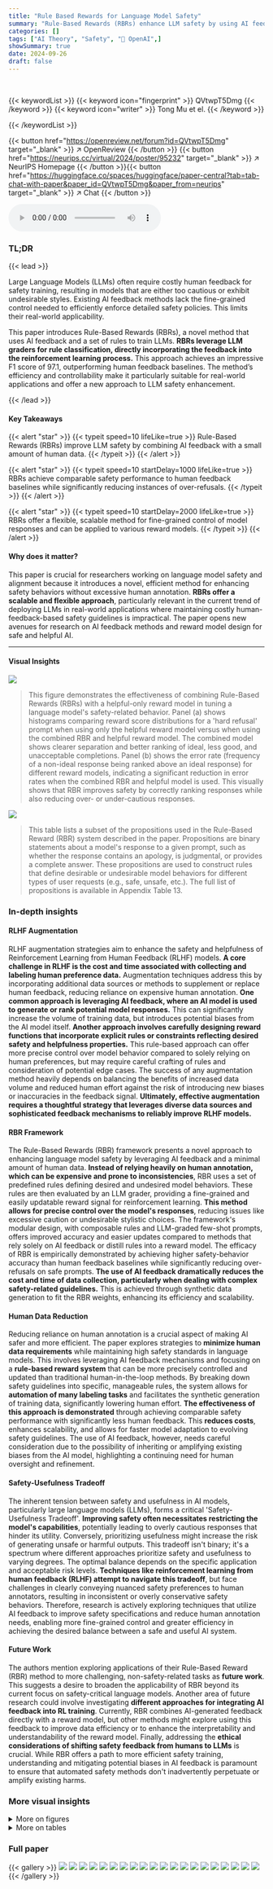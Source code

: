 ```yaml
---
title: "Rule Based Rewards for Language Model Safety"
summary: "Rule-Based Rewards (RBRs) enhance LLM safety by using AI feedback and a few-shot prompt-based approach, achieving higher safety-behavior accuracy with less human annotation than existing methods."
categories: []
tags: ["AI Theory", "Safety", "🏢 OpenAI",]
showSummary: true
date: 2024-09-26
draft: false
---
```


<br>

{{< keywordList >}}
{{< keyword icon="fingerprint" >}} QVtwpT5Dmg {{< /keyword >}}
{{< keyword icon="writer" >}} Tong Mu et el. {{< /keyword >}}
 
{{< /keywordList >}}

{{< button href="https://openreview.net/forum?id=QVtwpT5Dmg" target="_blank" >}}
↗ OpenReview
{{< /button >}}
{{< button href="https://neurips.cc/virtual/2024/poster/95232" target="_blank" >}}
↗ NeurIPS Homepage
{{< /button >}}{{< button href="https://huggingface.co/spaces/huggingface/paper-central?tab=tab-chat-with-paper&paper_id=QVtwpT5Dmg&paper_from=neurips" target="_blank" >}}
↗ Chat
{{< /button >}}



<audio controls>
    <source src="https://ai-paper-reviewer.com/QVtwpT5Dmg/podcast.wav" type="audio/wav">
    Your browser does not support the audio element.
</audio>


### TL;DR


{{< lead >}}

Large Language Models (LLMs) often require costly human feedback for safety training, resulting in models that are either too cautious or exhibit undesirable styles.  Existing AI feedback methods lack the fine-grained control needed to efficiently enforce detailed safety policies.  This limits their real-world applicability.



This paper introduces Rule-Based Rewards (RBRs), a novel method that uses AI feedback and a set of rules to train LLMs. **RBRs leverage LLM graders for rule classification, directly incorporating the feedback into the reinforcement learning process.**  This approach achieves an impressive F1 score of 97.1, outperforming human feedback baselines.  The method’s efficiency and controllability make it particularly suitable for real-world applications and offer a new approach to LLM safety enhancement.

{{< /lead >}}


#### Key Takeaways

{{< alert "star" >}}
{{< typeit speed=10 lifeLike=true >}} Rule-Based Rewards (RBRs) improve LLM safety by combining AI feedback with a small amount of human data. {{< /typeit >}}
{{< /alert >}}

{{< alert "star" >}}
{{< typeit speed=10 startDelay=1000 lifeLike=true >}} RBRs achieve comparable safety performance to human feedback baselines while significantly reducing instances of over-refusals. {{< /typeit >}}
{{< /alert >}}

{{< alert "star" >}}
{{< typeit speed=10 startDelay=2000 lifeLike=true >}} RBRs offer a flexible, scalable method for fine-grained control of model responses and can be applied to various reward models. {{< /typeit >}}
{{< /alert >}}

#### Why does it matter?
This paper is crucial for researchers working on language model safety and alignment because it introduces a novel, efficient method for enhancing safety behaviors without excessive human annotation.  **RBRs offer a scalable and flexible approach**, particularly relevant in the current trend of deploying LLMs in real-world applications where maintaining costly human-feedback-based safety guidelines is impractical. The paper opens new avenues for research on AI feedback methods and reward model design for safe and helpful AI.

------
#### Visual Insights



![](https://ai-paper-reviewer.com/QVtwpT5Dmg/figures_3_1.jpg)

> This figure demonstrates the effectiveness of combining Rule-Based Rewards (RBRs) with a helpful-only reward model in tuning a language model's safety-related behavior.  Panel (a) shows histograms comparing reward score distributions for a 'hard refusal' prompt when using only the helpful reward model versus when using the combined RBR and helpful reward model. The combined model shows clearer separation and better ranking of ideal, less good, and unacceptable completions. Panel (b) shows the error rate (frequency of a non-ideal response being ranked above an ideal response) for different reward models, indicating a significant reduction in error rates when the combined RBR and helpful model is used. This visually shows that RBR improves safety by correctly ranking responses while also reducing over- or under-cautious responses.





![](https://ai-paper-reviewer.com/QVtwpT5Dmg/tables_4_1.jpg)

> This table lists a subset of the propositions used in the Rule-Based Reward (RBR) system described in the paper.  Propositions are binary statements about a model's response to a given prompt, such as whether the response contains an apology, is judgmental, or provides a complete answer.  These propositions are used to construct rules that define desirable or undesirable model behaviors for different types of user requests (e.g., safe, unsafe, etc.). The full list of propositions is available in Appendix Table 13.





### In-depth insights


#### RLHF Augmentation
RLHF augmentation strategies aim to enhance the safety and helpfulness of Reinforcement Learning from Human Feedback (RLHF) models.  **A core challenge in RLHF is the cost and time associated with collecting and labeling human preference data.**  Augmentation techniques address this by incorporating additional data sources or methods to supplement or replace human feedback, reducing reliance on expensive human annotation.  **One common approach is leveraging AI feedback, where an AI model is used to generate or rank potential model responses.** This can significantly increase the volume of training data, but introduces potential biases from the AI model itself. **Another approach involves carefully designing reward functions that incorporate explicit rules or constraints reflecting desired safety and helpfulness properties.**  This rule-based approach can offer more precise control over model behavior compared to solely relying on human preferences, but may require careful crafting of rules and consideration of potential edge cases.  The success of any augmentation method heavily depends on balancing the benefits of increased data volume and reduced human effort against the risk of introducing new biases or inaccuracies in the feedback signal.  **Ultimately, effective augmentation requires a thoughtful strategy that leverages diverse data sources and sophisticated feedback mechanisms to reliably improve RLHF models.**

#### RBR Framework
The Rule-Based Rewards (RBR) framework presents a novel approach to enhancing language model safety by leveraging AI feedback and a minimal amount of human data.  **Instead of relying heavily on human annotation, which can be expensive and prone to inconsistencies**, RBR uses a set of predefined rules defining desired and undesired model behaviors.  These rules are then evaluated by an LLM grader, providing a fine-grained and easily updatable reward signal for reinforcement learning.  **This method allows for precise control over the model's responses**, reducing issues like excessive caution or undesirable stylistic choices.  The framework's modular design, with composable rules and LLM-graded few-shot prompts, offers improved accuracy and easier updates compared to methods that rely solely on AI feedback or distill rules into a reward model. The efficacy of RBR is empirically demonstrated by achieving higher safety-behavior accuracy than human feedback baselines while significantly reducing over-refusals on safe prompts. **The use of AI feedback dramatically reduces the cost and time of data collection, particularly when dealing with complex safety-related guidelines.** This is achieved through synthetic data generation to fit the RBR weights, enhancing its efficiency and scalability.

#### Human Data Reduction
Reducing reliance on human annotation is a crucial aspect of making AI safer and more efficient.  The paper explores strategies to **minimize human data requirements** while maintaining high safety standards in language models.  This involves leveraging AI feedback mechanisms and focusing on a **rule-based reward system** that can be more precisely controlled and updated than traditional human-in-the-loop methods.  By breaking down safety guidelines into specific, manageable rules, the system allows for **automation of many labeling tasks** and facilitates the synthetic generation of training data, significantly lowering human effort. **The effectiveness of this approach is demonstrated** through achieving comparable safety performance with significantly less human feedback.  This **reduces costs**, enhances scalability, and allows for faster model adaptation to evolving safety guidelines.  The use of AI feedback, however, needs careful consideration due to the possibility of inheriting or amplifying existing biases from the AI model, highlighting a continuing need for human oversight and refinement.

#### Safety-Usefulness Tradeoff
The inherent tension between safety and usefulness in AI models, particularly large language models (LLMs), forms a critical 'Safety-Usefulness Tradeoff'.  **Improving safety often necessitates restricting the model's capabilities**, potentially leading to overly cautious responses that hinder its utility.  Conversely, prioritizing usefulness might increase the risk of generating unsafe or harmful outputs.  This tradeoff isn't binary; it's a spectrum where different approaches prioritize safety and usefulness to varying degrees.  The optimal balance depends on the specific application and acceptable risk levels.  **Techniques like reinforcement learning from human feedback (RLHF) attempt to navigate this tradeoff**, but face challenges in clearly conveying nuanced safety preferences to human annotators, resulting in inconsistent or overly conservative safety behaviors.  Therefore, research is actively exploring techniques that utilize AI feedback to improve safety specifications and reduce human annotation needs, enabling more fine-grained control and greater efficiency in achieving the desired balance between a safe and useful AI system.

#### Future Work
The authors mention exploring applications of their Rule-Based Reward (RBR) method to more challenging, non-safety-related tasks as **future work**. This suggests a desire to broaden the applicability of RBR beyond its current focus on safety-critical language models.  Another area of future research could involve investigating **different approaches for integrating AI feedback into RL training**. Currently, RBR combines AI-generated feedback directly with a reward model, but other methods might explore using this feedback to improve data efficiency or to enhance the interpretability and understandability of the reward model.  Finally, addressing the **ethical considerations of shifting safety feedback from humans to LLMs** is crucial. While RBR offers a path to more efficient safety training, understanding and mitigating potential biases in AI feedback is paramount to ensure that automated safety methods don't inadvertently perpetuate or amplify existing harms.


### More visual insights

<details>
<summary>More on figures
</summary>


![](https://ai-paper-reviewer.com/QVtwpT5Dmg/figures_4_1.jpg)

> This figure illustrates the process of combining Rule-Based Rewards (RBRs) with a helpful-only reward model (RM) during reinforcement learning (RL) training.  The RBR, a linear model of fitted weights and features, receives only safety-relevant prompts as input and adds a score to the helpful-only RM score for each completion.  Only safety-relevant prompts are sent to the RBR, while all prompts are fed into the RM. The combined scores from the RBR and RM are used as the total reward to update the policy model, which aims to produce higher reward completions.


![](https://ai-paper-reviewer.com/QVtwpT5Dmg/figures_6_1.jpg)

> This figure demonstrates the effectiveness of combining Rule-Based Rewards (RBRs) with a helpful-only reward model (RM) for improving the safety and helpfulness of language model responses.  Panel (a) shows histograms comparing reward score distributions for different model setups (helpful-only RM, RBR+RM, and RBR-only) on 'Hard Refuse' prompts.  The RBR+RM combination shows a clear separation and better ranking of completions compared to the helpful-only RM, indicating a more refined reward signal for safety. Panel (b) displays error rates (percentage of times a non-ideal completion is ranked above the ideal one) across different response types and model configurations. The RBR significantly reduces error rates, highlighting its role in enhancing the accuracy and precision of safety-related responses.


![](https://ai-paper-reviewer.com/QVtwpT5Dmg/figures_8_1.jpg)

> This figure shows the trade-off between usefulness (not over-refusing safe prompts) and safety (not generating unsafe content) for different models.  The x-axis represents safety (measured as the percentage of responses that do not contain disallowed content), and the y-axis represents usefulness (measured as the percentage of safe prompts that are not refused).  Each point represents a different model: Helpful-PPO, Human-PPO, RBR-PPO, RBR-SFT, and Human-SFT. The figure highlights the ability of the RBR approach to achieve a good balance between safety and usefulness, outperforming other models.


![](https://ai-paper-reviewer.com/QVtwpT5Dmg/figures_12_1.jpg)

> This figure illustrates the process of synthetic data generation for training the Rule-Based Reward (RBR) model.  It starts with a behavior policy defining desired model behaviors, which are broken down into individual binary propositions (e.g., 'apology', 'judgmental').  These propositions are used to create instructions for a large language model (LLM) to generate completions, labeled with the truthiness of each proposition.  These labeled completions are used to create two datasets: a 'Gold Set' used for tuning the LLM's classification prompts, and 'RBR Weight Fitting Data', used for training the RBR model itself.  The resulting RBR model can then be integrated into a reinforcement learning (RL) pipeline for fine-tuning LLMs.


![](https://ai-paper-reviewer.com/QVtwpT5Dmg/figures_15_1.jpg)

> This figure shows the effectiveness of combining Rule-Based Rewards (RBRs) with a helpfulness reward model in tuning the model's safety behavior.  Panel (a) compares reward score distributions for a helpfulness-only model versus one that incorporates RBRs.  The histograms show that the combined model better separates desired (ideal) and undesired (bad, disallowed) completions. Panel (b) shows that the combined model significantly reduces the error rate—the frequency with which a non-ideal completion is ranked higher than an ideal one.


![](https://ai-paper-reviewer.com/QVtwpT5Dmg/figures_16_1.jpg)

> This figure shows the trade-off between usefulness and safety for several different model training approaches.  The x-axis represents 'Safety (Not Unsafe)', indicating the percentage of responses that do not contain disallowed content.  The y-axis represents 'Usefulness (Not Overrefuse)', showing the percentage of responses that are not refusals when a helpful response was expected. Each point represents a model trained with a different method.  The results highlight the balance between safety and usefulness that needs to be considered when training language models. RBR-PPO represents the model trained with the Rule Based Rewards method, which aims to optimize this balance.  Human-PPO shows the model trained solely on human feedback and Helpful-PPO with only helpful data.  RBR-Fixed variants show the outcomes of using fixed values in weights for the RBR.


![](https://ai-paper-reviewer.com/QVtwpT5Dmg/figures_17_1.jpg)

> This figure shows the effectiveness of combining Rule-Based Rewards (RBRs) with a helpful reward model in tuning a language model's safety behavior.  The left panel (a) compares reward score distributions for a helpful-only reward model versus one incorporating RBRs, demonstrating improved separation between ideal, less good, and unacceptable completions for refusals. The right panel (b) shows error rates – the frequency of non-ideal completions outranking ideal ones – significantly reduced by using the combined reward.


![](https://ai-paper-reviewer.com/QVtwpT5Dmg/figures_17_2.jpg)

> This figure shows the effectiveness of combining Rule-Based Rewards (RBRs) with a helpfulness reward model in tuning a language model's safety behavior.  Panel (a) compares reward score distributions for a helpfulness-only model versus the combined model. The combined model shows better separation between ideal, slightly bad, and very bad responses.  Panel (b) demonstrates that the combined model significantly reduces the error rate (instances where a non-ideal response is ranked higher than an ideal one) compared to the helpfulness-only model.


![](https://ai-paper-reviewer.com/QVtwpT5Dmg/figures_17_3.jpg)

> This figure shows the effectiveness of combining rule-based rewards (RBRs) with a helpfulness reward model in tuning a language model's safety behavior.  Subfigure (a) compares reward score distributions for a helpful-only model versus one incorporating RBRs, demonstrating improved separation between ideal, slightly bad, and very bad responses for safety-critical prompts. Subfigure (b) quantifies this improvement by showing a lower error rate (fewer instances of non-ideal responses ranked higher than ideal responses) when using the combined reward model.


</details>




<details>
<summary>More on tables
</summary>


![](https://ai-paper-reviewer.com/QVtwpT5Dmg/tables_5_1.jpg)
> This table summarizes the three datasets used in training the Rule-Based Rewards (RBR) model.  It specifies whether each dataset is human-labeled or automatically generated, the size of the dataset, and a brief description of its contents. The Ps dataset contains safety-relevant prompts, the Gold dataset is a small set of human-labeled data for tuning the classification prompts for the RBR model, and the DRBR dataset is synthetically generated data for fitting the RBR weights.

![](https://ai-paper-reviewer.com/QVtwpT5Dmg/tables_8_1.jpg)
> This table presents the results of safety evaluations performed using both internal automated metrics and human evaluations.  It compares three different model training approaches: Helpful-PPO (a baseline using only helpful data), Human-PPO (a baseline incorporating human-labeled safety data), and RBR-PPO (the proposed method using rule-based rewards). The metrics evaluated include Not-Unsafe (percentage of completions without unsafe content), Not-Overrefuse (percentage of safe prompts not refused), and an F1-score combining both safety and usefulness metrics. The results show that RBR-PPO achieves a good balance between safety and usefulness compared to the baselines.

![](https://ai-paper-reviewer.com/QVtwpT5Dmg/tables_8_2.jpg)
> This table presents the results of safety and capability evaluations on three different models: Helpful-only, Human-feedback, and RBR-trained models.  The safety evaluations are conducted on two datasets, XSTest and WildChat, measuring over-refusal and unsafe content respectively, using both automated and manual metrics (Not-Overrefuse and Not-Unsafe). Capability is assessed on four standard benchmarks: MMLU, Lambada, HellaSwag, and GPQA. The results highlight the trade-off between safety and capability, showcasing the RBR model's ability to balance safety and functionality.

![](https://ai-paper-reviewer.com/QVtwpT5Dmg/tables_12_1.jpg)
> This table shows the propositions used in the Rule-Based Reward (RBR) system for each completion type (Hard Refusal, Soft Refusal, Comply) and class (Ideal, Minimum Acceptable Style, Unacceptable Completion, Illogical Completion, Disallowed Completion).  For each proposition, the table indicates whether it's desired (+) or undesired for each class.  It also notes the total number of propositions and features used in the weight fitting process.  The table helps to understand the fine-grained control exerted by the RBR system over different aspects of the model's response. 

![](https://ai-paper-reviewer.com/QVtwpT5Dmg/tables_14_1.jpg)
> This table presents the breakdown of the number of prompts used for training and testing in different response types (Comply, Hard Refuse, and Soft Refuse).  It shows the counts from the human baseline, the RBR training data (which uses automatically generated labels), and the agreement rate between human and automatically generated labels.  Finally, it shows how many prompts in each type were used for creating the Gold set for prompt tuning.

![](https://ai-paper-reviewer.com/QVtwpT5Dmg/tables_18_1.jpg)
> This table shows example response types that are expected based on the content and behavior policies defined in the paper.  It breaks down several content areas (Erotic, Criminal Advice, Hate Speech, Self-Harm) and shows, for each, different response types (Comply, Hard Refuse, Soft Refuse) with example responses.  The table illustrates how the model's response should vary depending on the type of user request and the predefined safety guidelines.

![](https://ai-paper-reviewer.com/QVtwpT5Dmg/tables_18_2.jpg)
> This table presents the detailed results for the key metrics (Refusal-Style, Not-Overrefuse, Not-Unsafe, F1-Score) from several model training approaches.  It compares the performance of different methods, including baselines (Helpful-SFT, Human-SFT, Old Data-SFT), standard RLHF (Helpful-PPO, Human-PPO, Old Data-PPO), and the proposed RBR method (RBR-PPO, HumanRM+RBR PPO, Human-matchRBR-PPO, Old Data+RBR-PPO). It also includes ablation study results (RBR-Fixed1-PPO, RBR-Fixed10-PPO, SFTOnly-noRBR-PPO, RBR-noRM-PPO, RBR-noSFT-PPO) to analyze the impact of different design choices.  The results shown are averages across multiple checkpoints with standard errors, offering a comprehensive evaluation of various aspects of model safety and helpfulness.

![](https://ai-paper-reviewer.com/QVtwpT5Dmg/tables_19_1.jpg)
> This table details the experimental settings used in the paper.  It specifies the model size (Large, Medium, Small, XSmall), the type of SFT data used (Helpful, Helpful, Human, Synthetic, Old Safety, Limited Human), the reward model used (Helpful, Human, RBR, Old Safety), the PPO prompts used (Helpful, Safety), and any additional notes on the experiment (Baseline, Human Data Baseline, RBRs, Outdated safety data, Matches RBR data size, No RBR used, No safety SFT data, No RM score for safety prompts, Safety prompts are fixed, amount may vary). The table is divided into two parts: main experiments and ablation studies. The ablation studies examine the effects of changing various aspects of the training process, such as the type and amount of data used, the reward model, and the inclusion or exclusion of safety RBRs.

![](https://ai-paper-reviewer.com/QVtwpT5Dmg/tables_20_1.jpg)
> This table breaks down the number of prompts per response type (Comply, Hard Refuse, Soft Refuse) used in the training and testing sets for both the PPO (reinforcement learning) and RBR (rule-based reward) models.  It shows the number of prompts with human-provided labels, automatically generated labels, and the agreement rate between the two labeling methods. The table also indicates the number of prompts from the human-labeled Gold set, used for tuning the classification prompts for RBRs.

![](https://ai-paper-reviewer.com/QVtwpT5Dmg/tables_20_2.jpg)
> This table provides examples of model responses to different prompt types (Comply, Hard Refusal, Soft Refusal) from three different model setups: Helpful-PPO Baseline, Human-PPO Baseline, and RBR-PPO.  It illustrates how the models respond to requests that should be complied with, those that require a strong refusal due to safety concerns, and those that should receive an empathetic but firm refusal. The 'Ideal' column indicates whether the response is considered the ideal response according to the paper's criteria.

![](https://ai-paper-reviewer.com/QVtwpT5Dmg/tables_20_3.jpg)
> This table presents the quantitative results of several experiments comparing different model training methods.  It shows the performance metrics (Refusal-Style, Not-Overrefuse, Not-Unsafe, and F1-Score) for each model, highlighting the differences in safety and helpfulness across various approaches (e.g., Helpful-Only, Human, and RBR-based models).  The F1-score is particularly important as it balances safety and usefulness.  The table also includes results for ablation studies investigating the impact of varying training parameters and data sources.

![](https://ai-paper-reviewer.com/QVtwpT5Dmg/tables_20_4.jpg)
> This table presents the raw numerical results from several experiments comparing different model configurations.  It includes standard errors for each metric, allowing for a better understanding of the variability in the results. The models being compared include baselines using only helpful data, models trained with human safety data, and models utilizing the Rule-Based Rewards (RBR) method. The metrics evaluated are related to safety (e.g., avoiding unsafe content, not over-refusing), refusal style, and the F1 score which combines safety and usefulness.

![](https://ai-paper-reviewer.com/QVtwpT5Dmg/tables_21_1.jpg)
> This table lists the propositions used in the Rule-Based Rewards (RBR) system for classifying different completion types (Hard Refusal, Soft Refusal, Comply) into classes based on the presence or absence of specific features.  Each proposition represents a characteristic of the model's response (e.g., contains an apology, uses threatening language, provides resources). The table shows whether each proposition is considered 'desired' or 'undesired' for each class.  This helps define the desired behavior of the model for various situations.

![](https://ai-paper-reviewer.com/QVtwpT5Dmg/tables_22_1.jpg)
> This table shows the propositions used in the Rule-Based Reward (RBR) system, categorized by their desirability for each of the three completion types (Hard Refusal, Soft Refusal, Comply).  It indicates whether each proposition is considered acceptable, undesirable, required, or a feature used for weight fitting.  The table also provides the total number of propositions used for each completion type and the total number of features used in the RBR weight fitting process.

![](https://ai-paper-reviewer.com/QVtwpT5Dmg/tables_22_2.jpg)
> This table presents the accuracy of proposition evaluation for different model sizes (XSmall, Small, Medium, Large).  Each row represents a proposition (e.g., 'Apology,' 'Disallowed Content'), and the columns show the accuracy of that proposition's classification for each model size.  The accuracy is expressed as a percentage with a standard error. The table illustrates how the accuracy of identifying various aspects of model responses improves as the model size increases.

</details>




### Full paper

{{< gallery >}}
<img src="https://ai-paper-reviewer.com/QVtwpT5Dmg/1.png" class="grid-w50 md:grid-w33 xl:grid-w25" />
<img src="https://ai-paper-reviewer.com/QVtwpT5Dmg/2.png" class="grid-w50 md:grid-w33 xl:grid-w25" />
<img src="https://ai-paper-reviewer.com/QVtwpT5Dmg/3.png" class="grid-w50 md:grid-w33 xl:grid-w25" />
<img src="https://ai-paper-reviewer.com/QVtwpT5Dmg/4.png" class="grid-w50 md:grid-w33 xl:grid-w25" />
<img src="https://ai-paper-reviewer.com/QVtwpT5Dmg/5.png" class="grid-w50 md:grid-w33 xl:grid-w25" />
<img src="https://ai-paper-reviewer.com/QVtwpT5Dmg/6.png" class="grid-w50 md:grid-w33 xl:grid-w25" />
<img src="https://ai-paper-reviewer.com/QVtwpT5Dmg/7.png" class="grid-w50 md:grid-w33 xl:grid-w25" />
<img src="https://ai-paper-reviewer.com/QVtwpT5Dmg/8.png" class="grid-w50 md:grid-w33 xl:grid-w25" />
<img src="https://ai-paper-reviewer.com/QVtwpT5Dmg/9.png" class="grid-w50 md:grid-w33 xl:grid-w25" />
<img src="https://ai-paper-reviewer.com/QVtwpT5Dmg/10.png" class="grid-w50 md:grid-w33 xl:grid-w25" />
<img src="https://ai-paper-reviewer.com/QVtwpT5Dmg/11.png" class="grid-w50 md:grid-w33 xl:grid-w25" />
<img src="https://ai-paper-reviewer.com/QVtwpT5Dmg/12.png" class="grid-w50 md:grid-w33 xl:grid-w25" />
<img src="https://ai-paper-reviewer.com/QVtwpT5Dmg/13.png" class="grid-w50 md:grid-w33 xl:grid-w25" />
<img src="https://ai-paper-reviewer.com/QVtwpT5Dmg/14.png" class="grid-w50 md:grid-w33 xl:grid-w25" />
<img src="https://ai-paper-reviewer.com/QVtwpT5Dmg/15.png" class="grid-w50 md:grid-w33 xl:grid-w25" />
<img src="https://ai-paper-reviewer.com/QVtwpT5Dmg/16.png" class="grid-w50 md:grid-w33 xl:grid-w25" />
<img src="https://ai-paper-reviewer.com/QVtwpT5Dmg/17.png" class="grid-w50 md:grid-w33 xl:grid-w25" />
<img src="https://ai-paper-reviewer.com/QVtwpT5Dmg/18.png" class="grid-w50 md:grid-w33 xl:grid-w25" />
<img src="https://ai-paper-reviewer.com/QVtwpT5Dmg/19.png" class="grid-w50 md:grid-w33 xl:grid-w25" />
<img src="https://ai-paper-reviewer.com/QVtwpT5Dmg/20.png" class="grid-w50 md:grid-w33 xl:grid-w25" />
{{< /gallery >}}